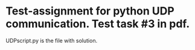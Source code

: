 # Test-assignment for python UDP communication. Test task #3 in pdf.
UDPscript.py is the file with solution.
